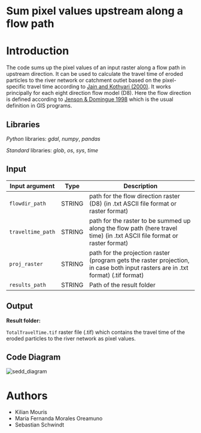 # Sum pixel values upstream along a flow path

# Introduction
The code sums up the pixel values of an input raster along a flow path in upstream direction.
It can be used to calculate the travel time of eroded particles to the river network or catchment outlet based on the pixel-specific travel time according to [Jain and Kothyari (2000)](https://www.tandfonline.com/doi/pdf/10.1080/02626660009492376?needAccess=true). 
It works principally for each eight direction flow model (D8). Here the flow direction is defined
according to [Jenson & Domingue 1998](https://pro.arcgis.com/en/pro-app/latest/tool-reference/spatial-analyst/how-flow-direction-works.htm) which is the usual definition in GIS programs.

## Libraries

*Python* libraries:  *gdal*, *numpy*, *pandas*

*Standard* libraries: *glob*, *os*, *sys*, *time*

## Input

| Input argument | Type | Description |
|-----------------|------|-------------|
|`flowdir_path`| STRING | path for the flow direction raster (D8) (in .txt ASCII file format or raster format)|
|`traveltime_path`| STRING | path for the raster to be summed up along the flow path (here travel time) (in .txt ASCII file format or raster format)  |
|`proj_raster`| STRING | path for the projection raster (program gets the raster projection, in case both input rasters are in .txt format) (.tif format)  |
|`results_path`| STRING | Path of the result folder |

## Output

**Result folder:** 

`TotalTravelTime.tif` raster file (.tif) which contains the travel time of the eroded particles to the river network as pixel values.

## Code Diagram
![sedd_diagram](https://user-images.githubusercontent.com/65073126/134777833-f2805ec7-9431-4e5f-ba08-a0b2b2945623.jpg)

# Authors
- Kilian Mouris
- Maria Fernanda Morales Oreamuno
- Sebastian Schwindt